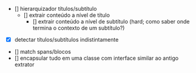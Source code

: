 - [] hierarquizador títulos/subtítulo
  - [] extrair conteúdo a nível de título
    - [] extrair conteúdo a nível de subtítulo (hard; como saber onde
	termina o contexto de um subtítulo?)
- [x] detectar títulos/subtítulos indistintamente 
- [] match spans/blocos
- [] encapsular tudo em uma classe com interface similar ao
antigo extrator


